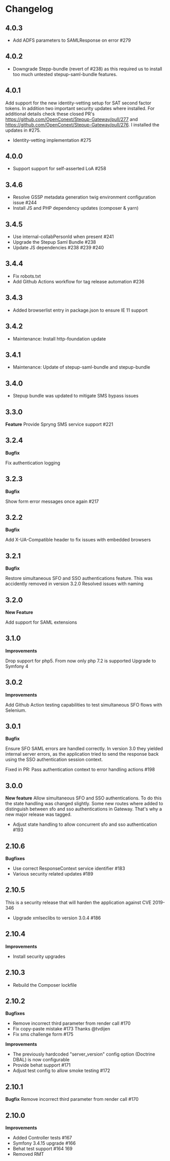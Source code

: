 # Changelog

## 4.0.3
-  Add ADFS parameters to SAMLResponse on error #279

## 4.0.2
- Downgrade Stepp-bundle (revert of #238) as this required us to install too much untested 
  stepup-saml-bundle features.

## 4.0.1
Add support for the new identity-vetting setup for SAT second factor tokens. In addition two important
security updates where installed. For additional details check these closed PR's https://github.com/OpenConext/Stepup-Gateway/pull/277 and https://github.com/OpenConext/Stepup-Gateway/pull/276.
I installed the updates in #275.

- Identity-vetting implementation #275

## 4.0.0
- Support support for self-asserted LoA #258

## 3.4.6
- Resolve GSSP metadata generation twig environment configuration issue #244
- Install JS and PHP dependency updates (composer & yarn)

## 3.4.5
- Use internal-collabPersonId when present #241
- Upgrade the Stepup Saml Bundle #238
- Update JS dependencies #238 #239 #240

## 3.4.4
- Fix robots.txt
- Add Github Actions workflow for tag release automation #236

## 3.4.3
- Added browserlist entry in package.json to ensure IE 11 support

## 3.4.2
* Maintenance: Install http-foundation update

## 3.4.1
* Maintenance: Update of stepup-saml-bundle and stepup-bundle

## 3.4.0
* Stepup bundle was updated to mitigate SMS bypass issues

## 3.3.0
**Feature**
Provide Spryng SMS service support #221

## 3.2.4
**Bugfix**

Fix authentication logging

## 3.2.3
**Bugfix**

Show form error messages once again  #217

## 3.2.2
**Bugfix**

Add X-UA-Compatible header to fix issues with embedded browsers

## 3.2.1
**Bugfix**

Restore simultaneous SFO and SSO authentications feature. This was accidently removed in version 3.2.0
Resolved issues with naming

## 3.2.0
**New Feature**

Add support for SAML extensions

## 3.1.0
**Improvements**

Drop support for php5. From now only php 7.2 is supported
Upgrade to Symfony 4

## 3.0.2
**Improvements**

Add Github Action testing capabilities to test simultaneous SFO flows with Selenium.

## 3.0.1
**Bugfix**

Ensure SFO SAML errors are handled correctly. In version 3.0 they yielded internal server errors, as the application tried to send
the response back using the SSO authentication session context.

Fixed in PR: Pass authentication context to error handling actions #198    

## 3.0.0
**New feature**
Allow simultaneous SFO and SSO authentications. To do this the state handling was changed slightly. Some new routes 
where added to distinguish between sfo and sso authentications in Gateway. That's why a new major release was tagged.

* Adjust state handling to allow concurrent sfo and sso authentication #193

## 2.10.6
**Bugfixes**
* Use correct ResponseContext service identifier #183
* Various security related updates #189

## 2.10.5
This is a security release that will harden the application against CVE 2019-346
 * Upgrade xmlseclibs to version 3.0.4 #186

## 2.10.4
**Improvements**
* Install security upgrades

## 2.10.3
* Rebuild the Composer lockfile

## 2.10.2
**Bugfixes**
* Remove incorrect third parameter from render call #170
* Fix copy-paste mistake #173 Thanks @tvdijen
* Fix sms challenge form #175 

**Improvements**
* The previously hardcoded "server_version" config option (Doctrine DBAL) is now configurable
* Provide behat support #171
* Adjust test config to allow smoke testing #172

## 2.10.1
**Bugfix**
Remove incorrect third parameter from render call #170

## 2.10.0
**Improvements**
* Added Controller tests #167
* Symfony 3.4.15 upgrade #166 
* Behat test support #164 169
* Removed RMT

